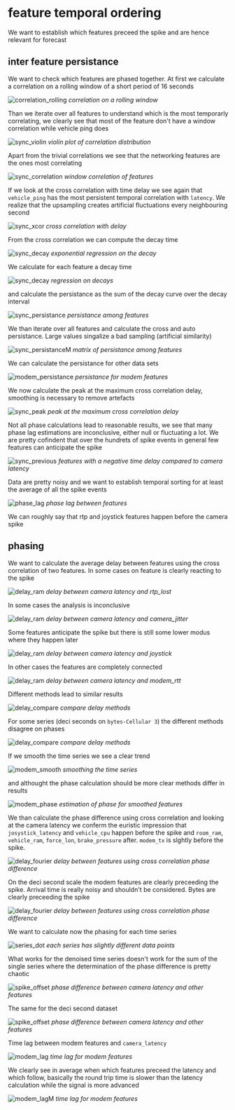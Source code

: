 # feature temporal ordering

We want to establish which features preceed the spike and are hence relevant for forecast

## inter feature persistance

We want to check which features are phased together. At first we calculate a correlation on a rolling window of a short period of 16 seconds

![correlation_rolling](../f/f_tele/correlation_rolling.png)
_correlation on a rolling window_

Than we iterate over all features to understand which is the most temporarly correlating, we clearly see that most of the feature don't have a window correlation while vehicle ping does

![sync_violin](../f/f_tele/sync_violin.png)
_violin plot of correlation distribution_

Apart from the trivial correlations we see that the networking features are the ones most correlating

![sync_correlation](../f/f_tele/sync_correlation.png)
_window correlation of features_

If we look at the cross correlation with time delay we see again that `vehicle_ping` has the most persistent temporal correlation with `latency`. We realize that the upsampling creates artificial fluctuations every neighbouring second

![sync_xcor](../f/f_tele/sync_xcor.pong)
_cross correlation with delay_

From the cross correlation we can compute the decay time

![sync_decay](../f/f_tele/sync_decay.png)
_exponential regression on the decay_

We calculate for each feature a decay time

![sync_decay](../f/f_tele/sync_decayExp.png)
_regression on decays_

and calculate the persistance as the sum of the decay curve over the decay interval

![sync_persistance](../f/f_tele/sync_persistance.png)
_persistance among features_

We than iterate over all features and calculate the cross and auto persistance. Large values singalize a bad sampling (artificial similarity) 

![sync_persistanceM](../f/f_tele/sync_persistanceM.png)
_matrix of persistance among features_

We can calculate the persistance for other data sets

![modem_persistance](../f/f_tele/modem_persistance.png)
_persistance for modem features_

We now calculate the peak at the maximum cross correlation delay, smoothing is necessary to remove artefacts

![sync_peak](../f/f_tele/sync_peak.png)
_peak at the maximum cross correlation delay_

Not all phase calculations lead to reasonable results, we see that many phase lag estimations are inconclusive, either null or fluctuating a lot. We are pretty cofindent that over the hundrets of spike events in general few features can anticipate the spike

![sync_previous](../f/f_tele/sync_previous.png)
_features with a negative time delay compared to camera latency_

Data are pretty noisy and we want to establish temporal sorting for at least the average of all the spike events

![phase_lag](../f/f_tele/phase_lag.png)
_phase lag between features_

We can roughly say that rtp and joystick features happen before the camera spike

## phasing

We want to calculate the average delay between features using the cross correlation of two features. In some cases on feature is clearly reacting to the spike

![delay_ram](../f/f_tele/delay_ram.png)
_delay between camera latency and rtp_lost_

In some cases the analysis is inconclusive

![delay_ram](../f/f_tele/delay_jitter.png)
_delay between camera latency and camera_jitter_

Some features anticipate the spike but there is still some lower modus where they happen later

![delay_ram](../f/f_tele/delay_joystick.png)
_delay between camera latency and joystick_

In other cases the features are completely connected

![delay_ram](../f/f_tele/delay_rtt.png)
_delay between camera latency and modem_rtt_

Different methods lead to similar results

![delay_compare](../f/f_tele/delay_compare.png)
_compare delay methods_

For some series (deci seconds on `bytes-Cellular 3`) the different methods disagree on phases

![delay_compare](../f/f_tele/delay_deciCell.png)
_compare delay methods_

If we smooth the time series we see a clear trend

![modem_smooth](../f/f_tele/modem_smooth.png)
_smoothing the time series_

and althought the phase calculation should be more clear methods differ in results

![modem_phase](../f/f_tele/modem_phase.png)
_estimation of phase for smoothed features_

We than calculate the phase difference using cross correlation and looking at the camera latency we conferm the euristic impression that `josystick_latency` and `vehicle_cpu` happen before the spike and `room_ram`, `vehicle_ram`, `force_lon`, `brake_pressure` after. `modem_tx` is slghtly before the spike.

![delay_fourier](../f/f_tele/delay_fourier.png)
_delay between features using cross correlation phase difference_

On the deci second scale the modem features are clearly preceeding the spike. Arrival time is really noisy and shouldn't be considered. Bytes are clearly preceeding the spike

![delay_fourier](../f/f_tele/delay_fourierDeci.png)
_delay between features using cross correlation phase difference_

We want to calculate now the phasing for each time series

![series_dot](../f/f_tele/series_dot.png)
_each series has slightly different data points_

What works for the denoised time series doesn't work for the sum of the single series where the determination of the phase difference is pretty chaotic

![spike_offset](../f/f_tele/delay_violin.png)
_phase difference between camera latency and other features_

The same for the deci second dataset

![spike_offset](../f/f_tele/spike_offset.png)
_phase difference between camera latency and other features_

Time lag between modem features and `camera_latency`

![modem_lag](../f/f_tele/modem_lag.png)
_time lag for modem features_

We clearly see in average when which features preceed the latency and which follow, basically the round trip time is slower than the latency calculation while the signal is more advanced

![modem_lagM](../f/f_tele/modem_lagM.png)
_time lag for modem features_


